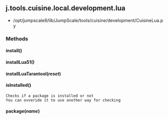 <!-- toc -->
## j.tools.cuisine.local.development.lua

- /opt/jumpscale8/lib/JumpScale/tools/cuisine/development/CuisineLua.py

### Methods

#### install() 

#### installLua51() 

#### installLuaTarantool(*reset*) 

#### isInstalled() 

```
Checks if a package is installed or not
You can ovveride it to use another way for checking

```

#### package(*name*) 

